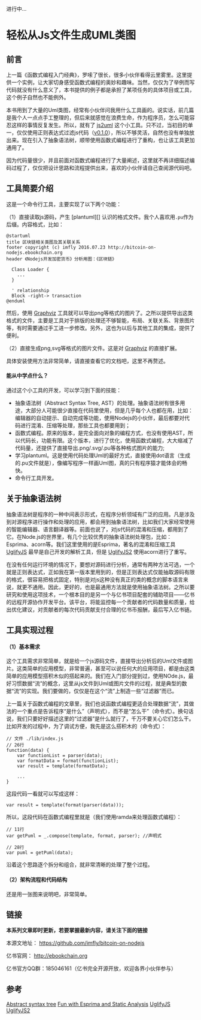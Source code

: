 进行中...

# 轻松从Js文件生成UML类图

## 前言

上一篇《函数式编程入门经典》，罗嗦了很长，很多小伙伴看得云里雾里。这里提供一个实例，让大家切身感受函数式编程的奥妙和趣味。当然，仅仅为了举例而写代码就没有什么意义了，本书提供的例子都是承担了某项任务的具体项目或工具，这个例子自然也不能例外。

本书用到了大量的Uml类图，经常有小伙伴问我用什么工具画的。说实话，前几篇是我个人一点点手工整理的，但后来就感觉在浪费生命，作为程序员，怎么可能容忍这样的事情反复发生。所以，就有了 [js2uml][] 这个小工具。只不过，当初目的单一，仅仅使用正则表达式过滤js代码（[v0.1.0][]），所以不够灵活，自然也没有单独放出来。现在引入了抽象语法树，顺带使用函数式编程进行了重构，也让该工具更加通用了。

因为代码量很少，并且前面对函数式编程进行了大量阐述，这里就不再详细描述编码过程了，仅仅把设计思路和流程提供出来，喜欢的小伙伴请自己查阅源代码吧。

## 工具简要介绍

这是一个命令行工具，主要实现了以下两个功能：

（1）直接读取js源码，产生 [plantuml][] 认识的格式文件。我个人喜欢用`.pu`作为后缀。内容格式，比如：

```
@startuml
title 区块链相关类图及其关联关系
footer copyright (c) imfly 2016.07.23 http://bitcoin-on-nodejs.ebookchain.org
header 《Nodejs开发加密货币》分析用图：《区块链》

  Class Loader {
    ...
  }

  ' relationship
  Block -right-> transaction
@enduml
```

然后，使用 [Graphviz][] 工具就可以导出png等格式的图片了。之所以提供导出这类格式的文件，主要是工具对于排版的处理还不够智能，布局、关联关系、背景图片等，有时需要通过手工进一步修改。另外，这也为以后与其他工具的集成，提供了便利。

（2）直接生成png,svg等格式的图片文件。这是对 [Graphviz][] 的直接扩展。

具体安装使用方法非常简单，请直接查看它的文档吧，这里不再赘述。

#### 能从中学点什么？

通过这个小工具的开发，可以学习到下面的技能：

* 抽象语法树（Abstract Syntax Tree, AST）的处理。抽象语法树有很多用途，大部分人可能很少直接在代码里使用，但是几乎每个人也都在用，比如：编辑器的自动提示、自动完成等功能，使用Nodejs的小伙伴，最后都要对代码进行混淆、压缩等处理，那些工具也都要用到；
* 函数式编程。原来的版本，是完全面向对象的编程方式，也没有使用AST，所以代码长，功能有限。这个版本，进行了优化，使用函数式编程，大大缩减了代码量，还提供了直接导出.png/.svg/.pu等各种格式图片的能力;
* 学习plantuml。这是使用代码处理Uml的最好方式，直接使用dot语言（生成的.pu文件就是），像编写程序一样画Uml图，真的只有程序猿才能体会的畅快。
* 命令行工具开发。

## 关于抽象语法树

抽象语法树是程序的一种中间表示形式，在程序分析领域有广泛的应用。凡是涉及到对源程序进行操作和处理的应用，都会用到抽象语法树，比如我们大家经常使用的智能编辑器、语言翻译器等。前面也说了，对js代码的混淆和压缩，都用到了它。在Node.js的世界里，有几个比较优秀的抽象语法树处理包，比如：Esprima、acorn等。我们这里使用的是Esprima，著名的混淆和压缩工具 [UglifyJS][] 最早是自己开发的解析工具，但是 [UglifyJS2][] 使用acorn进行了重写。

在没有任何运行环境的情况下，要想对源码进行分析，通常有两种方法可选，一个就是正则表达式，正如我在第一版本里用到的，但是正则表达式仅能抽取源码有限的格式，很容易把格式固定，特别是对js这种没有真正的类的概念的脚本语言来说，就更不通用。因此，更好的，也是最通用方法就是使用抽象语法树。之所以要研究和使用这项技术，一个根本目的是另一个与亿书项目配套的辅助项目——亿书的远程开源协作开发平台。该平台，将能监控每一个贡献者的代码数量和质量，给出优化建议，对贡献者的每次代码贡献支付合理的亿书币报酬，最后写入亿书链。

## 工具实现过程

#### （1）基本需求

这个工具需求非常简单，就是给一个js源码文件，直接导出分析后的Uml文件或图片。这类简单的应用模型，非常普遍，甚至可以说任何大的应用项目，都是由这类简单的应用模型搭积木似的搭起来的。我们在入门部分提到过，使用NOde.js，最好习惯数据“流”的概念，这里从js文件到Uml或图片文件的过程，就是典型的数据“流”的实现。我们要做的，仅仅是在这个“流”上制造一些“过滤器”而已。

上一篇关于函数式编程的文章里，我们也说函数式编程更适合处理数据“流”，其做法的一个重点是告诉程序“是什么”（声明式），而不是“怎么干”（命令式）。换句话说，我们只要好好描述这里的“过滤器”是什么就行了，千万不要关心它们怎么干。比如开发的过程中，为了调试方便，我先是这么搭积木的（命令式）：

```
// 文件 ./lib/index.js
// 26行
function(data) {
    var functionList = parser(data);
    var formatData = format(functionList);
    var result = template(formatData);

    ...
}
```

这段代码一看就可以写成这样：

```
var result = template(format(parser(data)));
```

所以，这段代码在函数式编程里就是（我们使用ramda来处理函数式编程）：

```
// 11行
var getPuml = _.compose(template, format, parser); //声明式

// 28行
var puml = getPuml(data);
```

沿着这个思路逐个拆分和组合，就非常清晰的处理了整个过程。

#### （2）架构流程和代码结构

还是用一张图来说明吧，非常简单。



## 链接

**本系列文章即时更新，若要掌握最新内容，请关注下面的链接**

本源文地址： https://github.com/imfly/bitcoin-on-nodejs

亿书官网： http://ebookchain.org

亿书官方QQ群：185046161（亿书完全开源开放，欢迎各界小伙伴参与）

## 参考

[Abstract syntax tree](https://en.wikipedia.org/wiki/Abstract_syntax_tree)
[Fun with Esprima and Static Analysis](http://tobyho.com/2013/12/02/fun-with-esprima/)
[UglifyJS][]
[UglifyJS2][]

[《Nodejs开发加密货币》]: https://github.com/imfly/bitcoin-on-nodejs
[Graphviz]: http://www.graphviz.org/
[js2uml]: https://github.com/imfly/js2uml
[v0.1.0]: https://github.com/imfly/js2uml/releases/tag/v0.1.0
[UglifyJS]: https://github.com/mishoo/UglifyJS
[UglifyJS2]: https://github.com/mishoo/UglifyJS2
